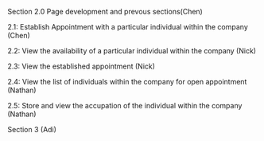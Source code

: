 Section 2.0 Page development and prevous sections(Chen)

2.1: Establish Appointment with a particular individual within the company (Chen)

2.2: View the availability of a particular individual within the company (Nick)

2.3: View the established appointment (Nick)

2.4: View the list of individuals within the company for open appointment (Nathan)

2.5: Store and view the accupation of the individual within the company (Nathan)

Section 3 (Adi)


